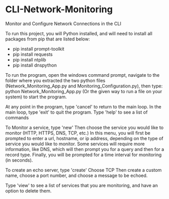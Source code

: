 # CLI-Network-Monitoring
Monitor and Configure Network Connections in the CLI


To run this project, you will Python installed, and will need to install all 
packages from pip that are listed below:
* pip install prompt-toolkit
* pip install requests
* pip install ntplib
* pip install dnspython


To run the program, open the windows command prompt,
navigate to the folder where you extracted the two
python files (Network_Monitoring_App.py and Monitoring_Configuration.py), then type:
python Network_Monitoring_App.py
(Or the given way to run a file on your system)
to start the program.


At any point in the program, type 'cancel' to return to the main loop.
In the main loop, type 'exit' to quit the program.
Type 'help' to see a list of commands


To Monitor a service, type 'new'
Then choose the service you would like to monitor (HTTP, HTTPS, DNS, TCP, etc.)
In this menu, you will first be prompted to enter a url, hostname, or ip address, depending
on the type of service you would like to monitor.
Some services will require more information, like DNS, which will then prompt you for a 
query and then for a record type.
Finally, you will be prompted for a time interval for monitoring (in seconds).

To create an echo server, type 'create'
Choose TCP
Then create a custom name, choose a port number, and choose a message to be echoed.

Type 'view' to see a list of services that you are monitoring, and have an option to delete them.
